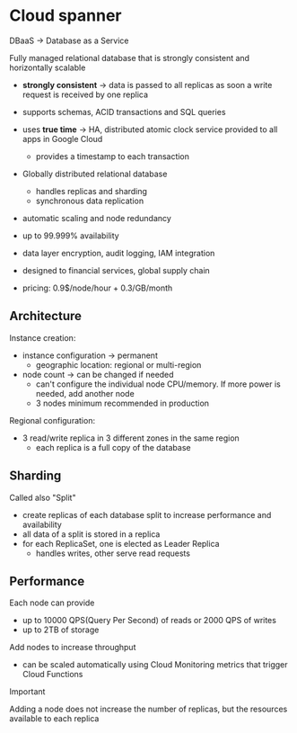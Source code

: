 # Cloud spanner

DBaaS -> Database as a Service

Fully managed relational database that is strongly consistent and horizontally scalable

- **strongly consistent** -> data is passed to all replicas as soon a write request is received by one replica


- supports schemas, ACID transactions and SQL queries
- uses **true time** -> HA, distributed atomic clock service provided to all apps in Google Cloud
  - provides a timestamp to each transaction
- Globally distributed relational database
  - handles replicas and sharding
  - synchronous data replication
- automatic scaling and node redundancy
- up to 99.999% availability
- data layer encryption, audit logging, IAM integration
- designed to financial services, global supply chain
- pricing: 0.9$/node/hour + 0.3/GB/month

## Architecture

Instance creation:

- instance configuration -> permanent
  - geographic location: regional or multi-region
- node count -> can be changed if needed
  - can't configure the individual node CPU/memory. If more power is needed, add another node
  - 3 nodes minimum recommended in production

Regional configuration:

- 3 read/write replica in 3 different zones in the same region
  - each replica is a full copy of the database

## Sharding

Called also "Split"

- create replicas of each database split to increase performance and availability
- all data of a split is stored in a replica
- for each ReplicaSet, one is elected as Leader Replica
  - handles writes, other serve read requests

## Performance

Each node can provide 

- up to 10000 QPS(Query Per Second) of reads or 2000 QPS of writes
- up to 2TB of storage

Add nodes to increase throughput

- can be scaled automatically using Cloud Monitoring metrics that trigger Cloud Functions

> [!IMPORTANT]
> Adding a node does not increase the number of replicas, but the resources available to each replica
